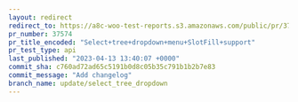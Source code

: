 ```yaml
---
layout: redirect
redirect_to: https://a8c-woo-test-reports.s3.amazonaws.com/public/pr/37574/api/index.html
pr_number: 37574
pr_title_encoded: "Select+tree+dropdown+menu+SlotFill+support"
pr_test_type: api
last_published: "2023-04-13 13:40:07 +0000"
commit_sha: c760ad72ad65c5191b0d8c05b35c791b1b2b7e83
commit_message: "Add changelog"
branch_name: update/select_tree_dropdown
---
```

